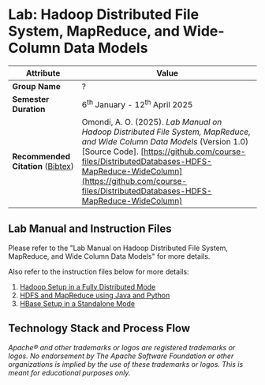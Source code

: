 # Lab: Hadoop Distributed File System, MapReduce, and Wide-Column Data Models

| **Attribute**                                                               | Value                                                                                                                                                                              |
|---------------|---------------------------------------------------------|
| **Group Name**                                                          | ?                                                                                                                                                                       |
| **Semester Duration**                                                           | 6<sup>th</sup> January - 12<sup>th</sup> April 2025                                                                                                                                                      |
| **Recommended Citation** ([Bibtex](BibTex.bib)) | Omondi, A. O. (2025). _Lab Manual on Hadoop Distributed File System, MapReduce, and Wide Column Data Models_ (Version 1.0) [Source Code]. [https://github.com/course-files/DistributedDatabases-HDFS-MapReduce-WideColumn](https://github.com/course-files/DistributedDatabases-HDFS-MapReduce-WideColumn)  |

## Lab Manual and Instruction Files

Please refer to the "Lab Manual on Hadoop Distributed File System, MapReduce, and Wide Column Data Models" for more details.

Also refer to the instruction files below for more details:

1. [Hadoop Setup in a Fully Distributed Mode](instructions/1-hadoop-hdfs-mapreduce/1-setup-hadoop.md)
2. [HDFS and MapReduce using Java and Python](instructions/1-hadoop-hdfs-mapreduce/2-hdfs-mapreduce.md)
3. [HBase Setup in a Standalone Mode](instructions/2-hbase/hbase-standalone.md)

## Technology Stack and Process Flow

_Apache® and other trademarks or logos are registered trademarks or logos. No endorsement by The Apache Software Foundation or other organizations is implied by the use of these trademarks or logos. This is meant for educational purposes only._
